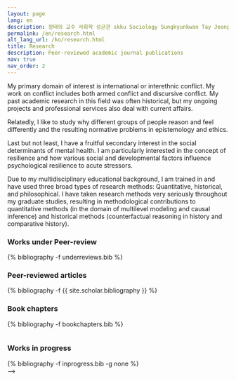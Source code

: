 ```yaml
---
layout: page
lang: en
description: 정태의 교수 사회학 성균관 skku Sociology Sungkyunkwan Tay Jeong
permalink: /en/research.html
alt_lang_url: /ko/research.html
title: Research
description: Peer-reviewed academic journal publications
nav: true
nav_order: 2
---
```

<!-- en/publications.md -->
My primary domain of interest is international or interethnic conflict. My work on conflict includes both armed conflict and discursive conflict. My past academic research in this field was often historical, but my ongoing projects and professional services also deal with current affairs.  

Relatedly, I like to study why different groups of people reason and feel differently and the resulting normative problems in epistemology and ethics.   

Last but not least, I have a fruitful secondary interest in the social determinants of mental health. I am particularly interested in the concept of resilience and how various social and developmental factors influence psychological resilience to acute stressors. 

Due to my multidisciplinary educational background, I am trained in and have used three broad types of research methods: Quantitative, historical, and philosophical. I have taken research methods very seriously throughout my graduate studies, resulting in methodological contributions to quantitative methods (in the domain of multilevel modeling and causal inference) and historical methods (counterfactual reasoning in history and comparative history).  

<h3>Works under Peer-review</h3>
<div class="publications">
{% bibliography -f underreviews.bib %}
</div>

<h3>Peer-reviewed articles</h3>
<div class="publications">
{% bibliography -f {{ site.scholar.bibliography }} %}
</div>

<h3>Book chapters</h3>
<div class="publications">
{% bibliography -f bookchapters.bib %}
</div>

<!-->
<div style="height: 1em;"></div>
<h3>Works in progress</h3>
<div class="publications-noyear">
{% bibliography -f inprogress.bib -g none %}
</div>
-->
